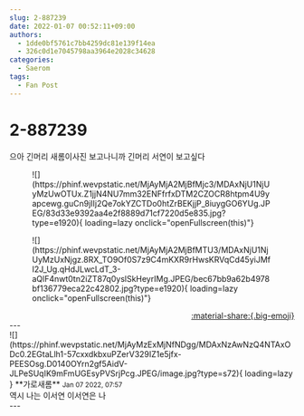 ```yaml
---
slug: 2-887239
date: 2022-01-07 00:52:11+09:00
authors:
  - 1dde0bf5761c7bb4259dc81e139f14ea
  - 326c0d1e7045798aa3964e2028c34628
categories:
  - Saerom
tags:
  - Fan Post
---
```


# 2-887239

<div class="post-container" markdown="1">
<div class="content-container md-sidebar__scrollwrap" markdown="1">

으아 긴머리 새롬이사진 보고나니까 긴머리 서연이 보고싶다
<figure markdown="1">
![](https://phinf.wevpstatic.net/MjAyMjA2MjBfMjc3/MDAxNjU1NjUyMzUwOTUx.Z1jjN4NU7mm32ENFfrfxDTM2CZOCR8htpm4U9yapcewg.guCn9jIIj2Qe7okYZCTDo0htZrBEKjjP_8iuygGO6YUg.JPEG/83d33e9392aa4e2f8889d71cf7220d5e835.jpg?type=e1920){ loading=lazy onclick="openFullscreen(this)"}
</figure>

<figure markdown="1">
![](https://phinf.wevpstatic.net/MjAyMjA2MjBfMTU3/MDAxNjU1NjUyMzUxNjgz.8RX_TO9Of0S7z9C4mKXR9rHwsKRVqCd45yiJMfI2J_Ug.qHdJLwcLdT_3-aQlF4nwt0tn2iZT87q0yslSkHeyrIMg.JPEG/bec67bb9a62b4978bf136779eca22c42802.jpg?type=e1920){ loading=lazy onclick="openFullscreen(this)"}
</figure>


</div>
</div>

<div style="text-align: right;" markdown="1">
<a href="https://weverse.io/fromis9/fanpost/2-887239" style="text-align: right;">:material-share:{.big-emoji}</a>
</div>
---

<div class="comments-container md-sidebar__scrollwrap" markdown="1">
<div class="comment" markdown="1">
<div class='id-container' markdown="1">
![](https://phinf.wevpstatic.net/MjAyMzExMjNfNDgg/MDAxNzAwNzQ4NTAxODc0.2EGtaLlh1-57cxxdkbxuPZerV329IZ1e5jfx-PEESOsg.D0140OYrn2gf5AidV-JLPeSUqIK9mFmUGEsyPVSrjPcg.JPEG/image.jpg?type=s72){ loading=lazy }
**<span class="artist">가로새롬</span>** <small>Jan 07 2022, 07:57</small><br>
</div>
<div class='comment-body' markdown="1">
역시 나는 이서연 이서연은 나 
</div>
</div>
</div>
---
